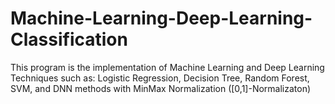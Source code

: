 # Machine-Learning-Deep-Learning-Classification
This program is the implementation of Machine Learning and Deep Learning Techniques such as: Logistic Regression, Decision Tree, Random Forest, SVM, and DNN methods with MinMax Normalization ([0,1]-Normalizaton)
